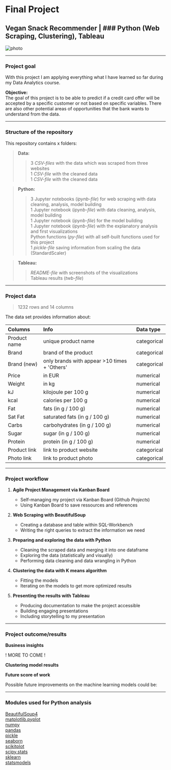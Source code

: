 # Final Project
## Vegan Snack Recommender | ### Python (Web Scraping, Clustering), Tableau

![photo](https://latestvegannews.com/wp-content/uploads/2019/07/91FFqqXvBhL._SL1500_.jpg)

---------------------------------------------------------------------------------------------------------

### Project goal

With this project I am applying everything what I have learned so far during my Data Analytics course.


**Objective:** <br>
The goal of this project is to be able to predict if a credit card offer will be accepted by a specific customer or not based on specific variables. There are also other potential areas of opportunities that the bank wants to understand from the data.

---------------------------------------------------------------------------------------------------------

### Structure of the repository
This repository contains x folders:<br>
> **Data:** <br>
>> 3 *CSV-files* with the data which was scraped from three websites <br>
>> 1 *CSV-file* with the cleaned data <br>
>> 1 *CSV-file* with the cleaned data <br>

> **Python:**  <br>
>> 3 Jupyter notebooks (*ipynb-file*) for web scraping with data cleaning, analysis, model building <br>
>> 1 Jupyter notebook (*ipynb-file*) with data cleaning, analysis, model building <br>
>> 1 Jupyter notebook (*ipynb-file*) for the model building <br>
>> 1 Jupyter notebook (*ipynb-file*) with the explanatory analysis and first visualizations <br>
>> Python functions (*py-file*) with all self-built functions used for this project <br>
>> 1 *pickle-file* saving information from scaling the data (StandardScaler) <br>

> **Tableau:** <br>
>> *README-file* with screenshots of the visualizations <br>
>> Tableau results (*twb-file*)

---------------------------------------------------------------------------------------------------------

### Project data

> 1232 rows and 14 columns

The data set provides information about:

|Columns | Info | Data type |
|:--- |:---|:---|
| Product name | unique product name | categorical |
| Brand | brand of the product | categorical | 
| Brand (new) | only brands with appear >10 times + 'Others' | categorical |
| Price | in EUR | numerical |
| Weight | in kg | numerical |
| kJ | kilojoule per 100 g | numerical |
| kcal | calories per 100 g | numerical |  
| Fat  | fats (in g / 100 g) | numerical |
| Sat Fat | saturated fats (in g / 100 g) | numerical |
| Carbs | carbohydrates (in g / 100 g) | numerical |
| Sugar | sugar (in g / 100 g) | numerical |
| Protein  |  protein (in g / 100 g) | numerical |
| Product link  | link to product website | categorical |
| Photo link  | link to product photo | categorical |



---------------------------------------------------------------------------------------------------------

### Project workflow

1. **Agile Project Management via Kanban Board**
    - Self-managing my project via Kanban Board (Github *Projects*)
    - Using Kanban Board to save ressources and references

2. **Web Scraping with BeautifulSoup**
    - Creating a database and table within SQL-Workbench
    - Writing the right queries to extract the information we need

3. **Preparing and exploring the data with Python**
    - Cleaning the scraped data and merging it into one dataframe
    - Exploring the data (statistically and visually)
    - Performing data cleaning and data wrangling in Python
  
4.  **Clustering the data with K means algorithm** 
    - Fitting the models
    - Iterating on the models to get more optimized results
  
5. **Presenting the results with Tableau** 
    - Producing documentation to make the project accessible
    - Building engaging presentations
    - Including storytelling to my presentation


---------------------------------------------------------------------------------------------------------


### Project outcome/results

**Business insights** 


! MORE TO COME !


**Clustering model results**




**Future score of work**

Possible future improvements on the machine learning models could be:


---------------------------------------------------------------------------------------------------------
### Modules used for Python analysis

[BeautifulSoup4](https://beautiful-soup-4.readthedocs.io/en/latest/)<br>
[matplotlib.pyplot](https://matplotlib.org/3.1.1/contents.html)<br>
[numpy](https://numpy.org/doc/)<br>
[pandas](https://pandas.pydata.org/)<br>
[pickle](https://docs.python.org/3/library/pickle.html)<br>
[seaborn](https://seaborn.pydata.org/)<br>
[scikitplot](https://pypi.org/project/scikit-plot/)<br>
[scipy.stats](https://docs.scipy.org/doc/scipy/reference/stats.html)<br>
[sklearn](https://scikit-learn.org/stable/index.html)<br>
[statsmodels](https://www.statsmodels.org/stable/index.html)<br>



